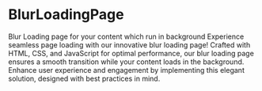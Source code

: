 # BlurLoadingPage
Blur Loading page for your content which run in background
Experience seamless page loading with our innovative blur loading page! Crafted with HTML, CSS, and JavaScript for optimal performance, our blur loading page ensures a smooth transition while your content loads in the background. Enhance user experience and engagement by implementing this elegant solution, designed with best practices in mind.
